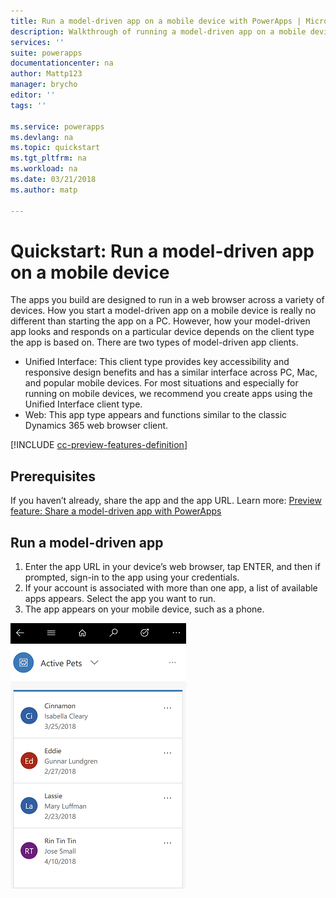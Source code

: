```yaml
---
title: Run a model-driven app on a mobile device with PowerApps | Microsoft Docs
description: Walkthrough of running a model-driven app on a mobile device
services: ''
suite: powerapps
documentationcenter: na
author: Mattp123
manager: brycho
editor: ''
tags: ''

ms.service: powerapps
ms.devlang: na
ms.topic: quickstart
ms.tgt_pltfrm: na
ms.workload: na
ms.date: 03/21/2018
ms.author: matp

---
```

# Quickstart: Run a model-driven app on a mobile device

The apps you build are designed to run in a web browser across a variety of devices. How you start a model-driven app on a mobile device is really no different than starting the app on a PC. However, how your model-driven app looks and responds on a particular device depends on the client type the app is based on. There are two types of model-driven app clients. 

- Unified Interface: This client type provides key accessibility and responsive design benefits and has a similar interface across PC, Mac, and popular mobile devices. For most situations and especially for running on mobile devices, we recommend you create apps using the Unified Interface client type.
- Web: This app type appears and functions similar to the classic Dynamics 365 web browser client. 

[!INCLUDE [cc-preview-features-definition](../../includes/cc-preview-features-definition.md)]

## Prerequisites

If you haven’t already, share the app and the app URL. Learn more: [Preview feature: Share a model-driven app with PowerApps](share-model-driven-app.md)

## Run a model-driven app
1.	Enter the app URL in your device’s web browser, tap ENTER, and then if prompted, sign-in to the app using your credentials. 
2.	If your account is associated with more than one app, a list of available apps appears. Select the app you want to run. 
3.	The app appears on your mobile device, such as a phone.

   ![Unified Interface app running on a phone](media/run-app-client-model-driven/unified-client-on-phone.png)
